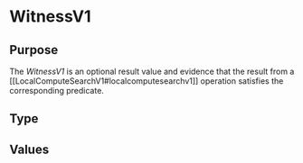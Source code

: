 # WitnessV1

## Purpose

<!-- --8<-- [start:purpose] -->
The *WitnessV1* is an optional result value and evidence that the result from a [[LocalComputeSearchV1#localcomputesearchv1]]
operation satisfies the corresponding predicate.
<!-- --8<-- [end:purpose] -->

## Type

<!-- --8<-- [start:type] -->
<div class="type" markdown>



</div>
<!-- --8<-- [end:type] -->

## Values

